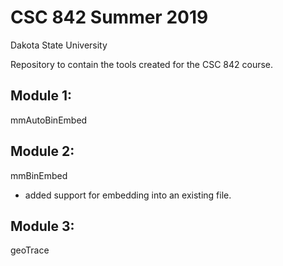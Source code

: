 # CSC 842 Summer 2019
Dakota State University

Repository to contain the tools created for the CSC 842 course.


 
## Module 1: 
mmAutoBinEmbed
    
## Module 2:
mmBinEmbed
- added support for embedding into an existing file.

## Module 3:
geoTrace

